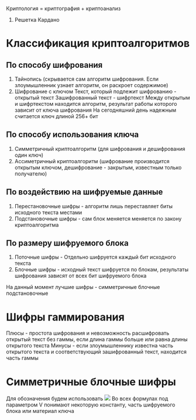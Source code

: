 Криптология = криптография + криптоанализ
1. Решетка Кардано
# Классификация криптоалгоритмов
## По способу шифрования
1. Тайнопись (скрывается сам алгоритм шифрования. Если злоумышленник узнает алгоритм, он раскроет содержимое)
2. Шифрование с ключом
	Текст, который подлежит шифрованию - открытый текст
	Зашифрованный текст - шифртекст
	Между открытым и шифртекстом находится алгоритм, результат работы которого зависит от ключа шифрования
	На сегодняшний день надежным считается ключ длиной 256+ бит
## По способу использования ключа
1. Симметричный криптоалгоритм (для шифрования и дешифрования один ключ)
2. Ассиметричный криптоалгоритм (шифрование производится открытым ключом, дешифрование - закрытым, известным только получателю)
## По воздействию на шифруемые данные
1. Перестановочные шифры - алгоритм лишь переставляет биты исходного текста местами
2. Подстановочные шифры - сам блок меняется меняется по закону криптоалгоритма
## По размеру шифруемого блока
1. Поточные шифры - Отдельно шифруется каждый бит исходного текста
2. Блочные шифры - исходный текст шифруется по блокам, результаты шифрования зависят от всех бит шифруемого блока

На данный момент лучшие шифры - симметричные блочные подстановочные

# Шифры гаммирования
Плюсы - простота шифрования и невозможность расшифровать открытый текст без гаммы, если длина гаммы больше или равна длины открытого текста
Минусы - если злоумышленнику известна часть открытого текста и соответствующий зашифрованный текст, находится часть гаммы
# Симметричные блочные шифры
Для обозначения будем использовать 
![](Pasted%20image%2020240423163724.png)
Во всех формулах под параметром V понимают некоторую константу, часть шифруемого блока или материал ключа